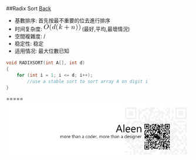 ##Radix Sort [Back](./../Sort.md)
- 基數排序: 首先按最不重要的位去進行排序
- 时间复杂度: <img src="./odkn.png"> (最好,平均,最壞情況)
- 空間複雜度: /
- 稳定性: 稳定
- 适用情况: 最大位數已知

```c
void RADIXSORT(int A[], int d)
{
	for (int i = 1; i <= d; i++);
		//use a stable sort to sort array A on digit i
}
```

=====
<a href="http://aleen42.github.io/" target="_blank" ><img src="./../../../pic/tail.gif"></a>
